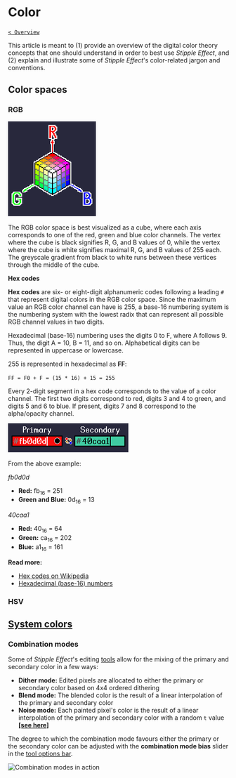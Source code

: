 # Color

[`< Overview`](./README.md)

This article is meant to (1) provide an overview of the digital color theory concepts that one should understand in order to best use *Stipple Effect*, and (2) explain and illustrate some of *Stipple Effect*'s color-related jargon and conventions.

## Color spaces

<!-- TODO -->

### RGB

<!-- TODO -->

![The RGB color space](./assets/theory/rgb-cube.gif)

The RGB color space is best visualized as a cube, where each axis corresponds to one of the red, green and blue color channels. The vertex where the cube is black signifies R, G, and B values of 0, while the vertex where the cube is white signifies maximal R, G, and B values of 255 each. The greyscale gradient from black to white runs between these vertices through the middle of the cube.

**Hex codes**

**Hex codes** are six- or eight-digit alphanumeric codes following a leading `#` that represent digital colors in the RGB color space. Since the maximum value an RGB color channel can have is 255, a base-16 numbering system is the numbering system with the lowest radix that can represent all possible RGB channel values in two digits.

Hexadecimal (base-16) numbering uses the digits 0 to F, where A follows 9. Thus, the digit A = 10, B = 11, and so on. Alphabetical digits can be represented in uppercase or lowercase.

255 is represented in hexadecimal as **FF**:

`FF = F0 + F = (15 * 16) + 15 = 255`

Every 2-digit segment in a hex code corresponds to the value of a color channel. The first two digits correspond to red, digits 3 and 4 to green, and digits 5 and 6 to blue. If present, digits 7 and 8 correspond to the alpha/opacity channel.

![Colors represented as hex codes](./assets/interface/system-colors.gif)

From the above example:

*fb0d0d*
* **Red:** fb<sub>16</sub> = 251
* **Green and Blue:** 0d<sub>16</sub> = 13

*40caa1*
* **Red:** 40<sub>16</sub> = 64
* **Green:** ca<sub>16</sub> = 202
* **Blue:** a1<sub>16</sub> = 161

**Read more:**
* [Hex codes on Wikipedia](https://en.wikipedia.org/wiki/Web_colors#Hex_triplet)
* [Hexadecimal (base-16) numbers](https://en.wikipedia.org/wiki/Hexadecimal)

### HSV

<!-- TODO -->

## [System colors](./interface.md#system-colors)

### Combination modes

Some of *Stipple Effect*'s editing [tools](./tools.md) allow for the mixing of the primary and secondary color in a few ways:

* **Dither mode:** Edited pixels are allocated to either the primary or secondary color based on 4x4 ordered dithering
* **Blend mode:** The blended color is the result of a linear interpolation of the primary and secondary color
* **Noise mode:** Each painted pixel's color is the result of a linear interpolation of the primary and secondary color with a random `t` value [**[see here]**](../api/graphics.md#lerp_color)

The degree to which the combination mode favours either the primary or the secondary color can be adjusted with the **combination mode bias** slider in the [tool options bar](./interface.md#tool-options).

![Combination modes in action](./assets/graphics/combination-modes.gif)